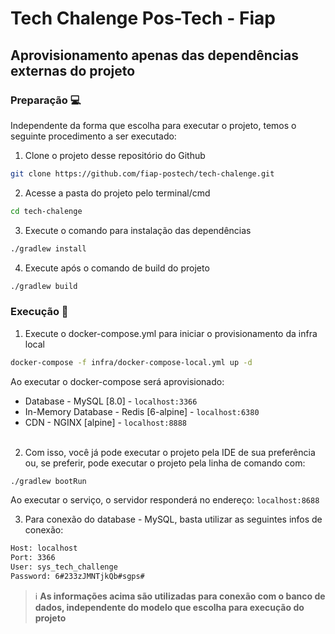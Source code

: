 # Tech Chalenge Pos-Tech - Fiap

## Aprovisionamento apenas das dependências externas do projeto

### Preparação 💻

Independente da forma que escolha para executar o projeto, temos o seguinte procedimento a ser executado:

1. Clone o projeto desse repositório do Github
```sh
git clone https://github.com/fiap-postech/tech-chalenge.git
```
2. Acesse a pasta do projeto pelo terminal/cmd
```sh
cd tech-chalenge
```
3. Execute o comando para instalação das dependências
```sh
./gradlew install
```
4. Execute após o comando de build do projeto
```sh
./gradlew build
```

### Execução 🏃

1. Execute o docker-compose.yml para iniciar o provisionamento da infra local
```sh
docker-compose -f infra/docker-compose-local.yml up -d
```
Ao executar o docker-compose será aprovisionado:
* Database - MySQL [8.0] - `localhost:3366`
* In-Memory Database - Redis [6-alpine] - `localhost:6380`
* CDN - NGINX [alpine] - `localhost:8888`
<br><br>
2. Com isso, você já pode executar o projeto pela IDE de sua preferência ou, se preferir, pode executar o projeto pela
linha de comando com:
```sh
./gradlew bootRun
```
Ao executar o serviço, o servidor responderá no endereço: `localhost:8688` 

3. Para conexão do database - MySQL, basta utilizar as seguintes infos de conexão:
```sh
Host: localhost
Port: 3366
User: sys_tech_challenge
Password: 6#233zJMNTjkQb#sgps#
```
> ℹ️ **As informações acima são utilizadas para conexão com o banco de dados, independente do modelo que escolha para 
> execução do projeto**  
